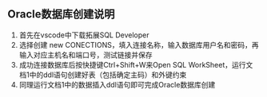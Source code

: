 ## Oracle数据库创建说明
1. 首先在vscode中下载拓展SQL Developer
2. 选择创建 new CONECTIONS，填入连接名称，输入数据库用户名和密码，再输入对应主机名和端口号，测试链接并保存
3. 成功连接数据库后按快捷键Ctrl+Shift+W来Open SQL WorkSheet，运行文档1中的ddl语句创建好表（包括确定主码）和外键约束
4. 同理运行文档1中的数据插入ddl语句即可完成Oracle数据库创建